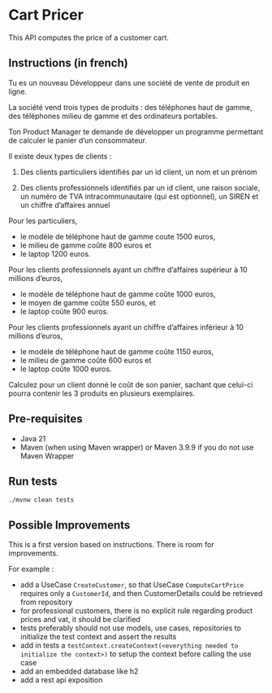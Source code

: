 # Cart Pricer

This API computes the price of a customer cart.

## Instructions (in french)

Tu es un nouveau Développeur dans une société de vente de produit en ligne. 

La société vend trois types de produits : des téléphones haut de gamme, des téléphones milieu de gamme et des ordinateurs portables.

Ton Product Manager te demande de développer un programme permettant de calculer le panier d’un consommateur.

Il existe deux types de clients :

1) Des clients particuliers identifiés par un id client, un nom et un prénom

2) Des clients professionnels identifiés par un id client, une raison sociale, un numéro de TVA intracommunautaire (qui est optionnel), un SIREN et un chiffre d’affaires annuel

Pour les particuliers, 
  * le modèle de téléphone haut de gamme coute 1500 euros, 
  * le milieu de gamme coûte 800 euros et 
  * le laptop 1200 euros.

Pour les clients professionnels ayant un chiffre d’affaires supérieur à 10 millions d’euros, 
 * le modèle de téléphone haut de gamme coûte 1000 euros, 
 * le moyen de gamme coûte 550 euros, et 
 * le laptop coûte 900 euros.

Pour les clients professionnels ayant un chiffre d’affaires inférieur à 10 millions d’euros, 
 * le modèle de téléphone haut de gamme coûte 1150 euros, 
 * le milieu de gamme coûte 600 euros et 
 * le laptop coûte 1000 euros.

Calculez pour un client donné le coût de son panier, sachant que celui-ci pourra contenir les 3 produits en plusieurs exemplaires.


## Pre-requisites

* Java 21
* Maven (when using Maven wrapper) or Maven 3.9.9 if you do not use Maven Wrapper


## Run tests

```
./mvnw clean tests
```

## Possible Improvements

This is a first version based on instructions. There is room for improvements.

For example :
* add a UseCase `CreateCustomer`, so that UseCase `ComputeCartPrice` requires only a `CustomerId`, and then CustomerDetails could be retrieved from repository
* for professional customers, there is no explicit rule regarding product prices and vat, it should be clarified
* tests preferably should not use models, use cases, repositories to initialize the test context and assert the results
* add in tests a `testContext.createContext(<everything needed to initialize the context>)` to setup the context before calling the use case
* add an embedded database like h2
* add a rest api exposition


